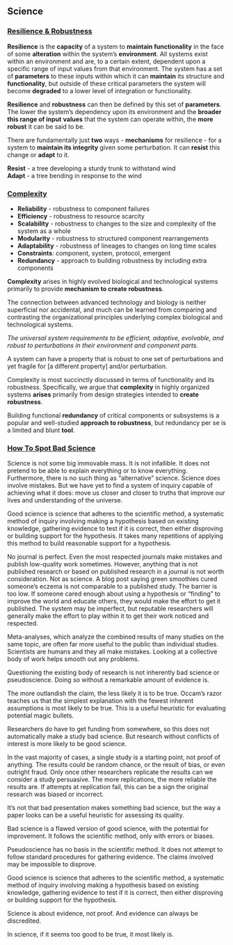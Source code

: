 ## Science


### [Resilience & Robustness](https://www.systemsinnovation.io/post/robustness-resilience)
**Resilience** is the **capacity** of a system to **maintain functionality** in the face of some **alteration** within the system’s **environment**. All systems exist within an environment and are, to a certain extent, dependent upon a specific range of input values from that environment. The system has a set of **parameters** to these inputs within which it can **maintain** its structure and **functionality**, but outside of these critical parameters the system will become **degraded** to a lower level of integration or functionality.

**Resilience** and **robustness** can then be defined by this set of **parameters**. The lower the system’s dependency upon its environment and the **broader this range of input** **values** that the system can operate within, the **more robust** it can be said to be.

There are fundamentally just **two** ways - **mechanisms** for resilience - for a system to **maintain its integrity** given some perturbation. It can **resist** this change or **adapt** to it.

**Resist** - a tree developing a sturdy trunk to withstand wind  
**Adapt** - a tree bending in response to the wind


### [Complexity](https://faculty.nps.edu/dlalders/docs/AldersonDoyle-tsmca-July2010.pdf)
- **Reliability** - robustness to component failures
- **Efficiency** - robustness to resource scarcity
- **Scalability** - robustness to changes to the size and complexity of the system as a whole
- **Modularity** - robustness to structured component rearrangements
- **Adaptability** - robustness of lineages to changes on long time scales
- **Constraints**: component, system, protocol, emergent
- **Redundancy** - approach to building robustness by including extra components

**Complexity** arises in highly evolved biological and technological systems primarily to provide **mechanism to create robustness**.

The connection between advanced technology and biology is neither superficial nor accidental, and much can be learned from comparing and contrasting the organizational principles underlying complex biological and technological systems.

*The universal system requirements to be efficient, adaptive, evolvable, and robust to perturbations in their environment and component parts.*

A system can have a property that is robust to one set of perturbations and yet fragile for [a different property] and/or perturbation.

Complexity is most succinctly discussed in terms of functionality and its robustness. Specifically, we argue that **complexity** in highly organized systems **arises** primarily from design strategies intended to **create robustness**.

Building functional **redundancy** of critical components or subsystems is a popular and well-studied **approach to robustness**, but redundancy per se is a limited and blunt **tool**.


### [How To Spot Bad Science](https://fs.blog/2020/01/spot-bad-science/)
Science is not some big immovable mass. It is not infallible. It does not pretend to be able to explain everything or to know everything. Furthermore, there is no such thing as “alternative” science. Science does involve mistakes. But we have yet to find a system of inquiry capable of achieving what it does: move us closer and closer to truths that improve our lives and understanding of the universe.

Good science is science that adheres to the scientific method, a systematic method of inquiry involving making a hypothesis based on existing knowledge, gathering evidence to test if it is correct, then either disproving or building support for the hypothesis. It takes many repetitions of applying this method to build reasonable support for a hypothesis.

No journal is perfect. Even the most respected journals make mistakes and publish low-quality work sometimes. However, anything that is not published research or based on published research in a journal is not worth consideration. Not as science. A blog post saying green smoothies cured someone’s eczema is not comparable to a published study. The barrier is too low. If someone cared enough about using a hypothesis or “finding” to improve the world and educate others, they would make the effort to get it published. The system may be imperfect, but reputable researchers will generally make the effort to play within it to get their work noticed and respected.

Meta-analyses, which analyze the combined results of many studies on the same topic, are often far more useful to the public than individual studies. Scientists are humans and they all make mistakes. Looking at a collective body of work helps smooth out any problems.

Questioning the existing body of research is not inherently bad science or pseudoscience. Doing so without a remarkable amount of evidence is.

The more outlandish the claim, the less likely it is to be true. Occam’s razor teaches us that the simplest explanation with the fewest inherent assumptions is most likely to be true. This is a useful heuristic for evaluating potential magic bullets.

Researchers do have to get funding from somewhere, so this does not automatically make a study bad science. But research without conflicts of interest is more likely to be good science.

In the vast majority of cases, a single study is a starting point, not proof of anything. The results could be random chance, or the result of bias, or even outright fraud. Only once other researchers replicate the results can we consider a study persuasive. The more replications, the more reliable the results are. If attempts at replication fail, this can be a sign the original research was biased or incorrect.

It’s not that bad presentation makes something bad science, but the way a paper looks can be a useful heuristic for assessing its quality.

Bad science is a flawed version of good science, with the potential for improvement. It follows the scientific method, only with errors or biases.

Pseudoscience has no basis in the scientific method. It does not attempt to follow standard procedures for gathering evidence. The claims involved may be impossible to disprove.

Good science is science that adheres to the scientific method, a systematic method of inquiry involving making a hypothesis based on existing knowledge, gathering evidence to test if it is correct, then either disproving or building support for the hypothesis.

Science is about evidence, not proof. And evidence can always be discredited.

In science, if it seems too good to be true, it most likely is.
